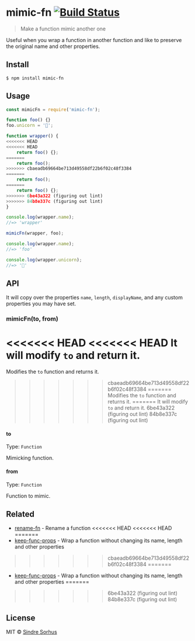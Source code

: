 # mimic-fn [![Build Status](https://travis-ci.org/sindresorhus/mimic-fn.svg?branch=master)](https://travis-ci.org/sindresorhus/mimic-fn)

> Make a function mimic another one

Useful when you wrap a function in another function and like to preserve the original name and other properties.


## Install

```
$ npm install mimic-fn
```


## Usage

```js
const mimicFn = require('mimic-fn');

function foo() {}
foo.unicorn = '🦄';

function wrapper() {
<<<<<<< HEAD
<<<<<<< HEAD
	return foo() {};
=======
	return foo();
>>>>>>> cbaeadb69664be713d49558df22b6f02c48f3384
=======
	return foo();
=======
	return foo() {};
>>>>>>> 6be43a322 (figuring out lint)
>>>>>>> 84b8e337c (figuring out lint)
}

console.log(wrapper.name);
//=> 'wrapper'

mimicFn(wrapper, foo);

console.log(wrapper.name);
//=> 'foo'

console.log(wrapper.unicorn);
//=> '🦄'
```


## API

It will copy over the properties `name`, `length`, `displayName`, and any custom properties you may have set.

### mimicFn(to, from)

<<<<<<< HEAD
<<<<<<< HEAD
It will modify `to` and return it.
=======
Modifies the `to` function and returns it.
>>>>>>> cbaeadb69664be713d49558df22b6f02c48f3384
=======
Modifies the `to` function and returns it.
=======
It will modify `to` and return it.
>>>>>>> 6be43a322 (figuring out lint)
>>>>>>> 84b8e337c (figuring out lint)

#### to

Type: `Function`

Mimicking function.

#### from

Type: `Function`

Function to mimic.


## Related

- [rename-fn](https://github.com/sindresorhus/rename-fn) - Rename a function
<<<<<<< HEAD
<<<<<<< HEAD
=======
- [keep-func-props](https://github.com/ehmicky/keep-func-props) - Wrap a function without changing its name, length and other properties
>>>>>>> cbaeadb69664be713d49558df22b6f02c48f3384
=======
- [keep-func-props](https://github.com/ehmicky/keep-func-props) - Wrap a function without changing its name, length and other properties
=======
>>>>>>> 6be43a322 (figuring out lint)
>>>>>>> 84b8e337c (figuring out lint)


## License

MIT © [Sindre Sorhus](https://sindresorhus.com)
